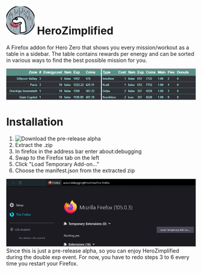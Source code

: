 # <img src="/pretty/icons/denodonut.png" width="75"/>  HeroZimplified

A Firefox addon for Hero Zero that shows you every mission/workout as a table in a sidebar. The table contains rewards per energy and can be sorted in various ways to find the best possible mission for you.

<img src="/pretty/readme/exampleWorkoutAndMissions.png">

# Installation

1. ![Download the pre-release alpha](https://github.com/mayiflex/HeroZimplified/releases/tag/alpha)
2. Extract the .zip
3. In firefox in the address bar enter about:debugging
4. Swap to the Firefox tab on the left
5. Click "Load Temporary Add-on..."
6. Choose the manifest.json from the extracted zip
<img src="/pretty/readme/aboutdebugging.png">
Since this is just a pre-release alpha, so you can enjoy HeroZimplified during the double exp event. For now, you have to redo steps 3 to 6 every time you restart your Firefox.
